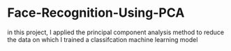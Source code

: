 # Face-Recognition-Using-PCA 
in this project, I applied the principal component analysis method to reduce the data on which I trained a classifcation machine learning model
